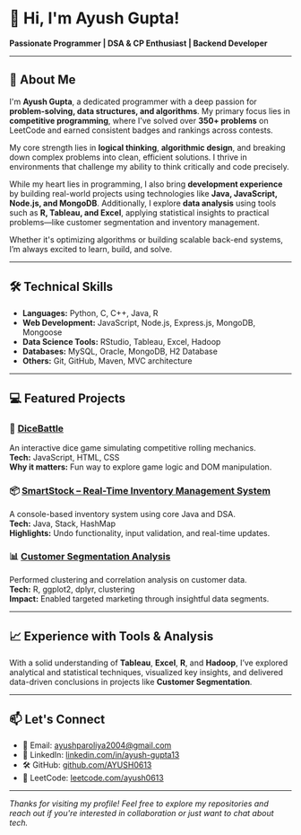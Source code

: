 # 👋 Hi, I'm Ayush Gupta!

**Passionate Programmer | DSA & CP Enthusiast | Backend Developer**

---

## 🧠 About Me

I'm **Ayush Gupta**, a dedicated programmer with a deep passion for **problem-solving, data structures, and algorithms**. My primary focus lies in **competitive programming**, where I’ve solved over **350+ problems** on LeetCode and earned consistent badges and rankings across contests.

My core strength lies in **logical thinking**, **algorithmic design**, and breaking down complex problems into clean, efficient solutions. I thrive in environments that challenge my ability to think critically and code precisely.

While my heart lies in programming, I also bring **development experience** by building real-world projects using technologies like **Java, JavaScript, Node.js, and MongoDB**. Additionally, I explore **data analysis** using tools such as **R, Tableau, and Excel**, applying statistical insights to practical problems—like customer segmentation and inventory management.

Whether it's optimizing algorithms or building scalable back-end systems, I’m always excited to learn, build, and solve.

---

## 🛠️ Technical Skills

- **Languages:** Python, C, C++, Java, R  
- **Web Development:** JavaScript, Node.js, Express.js, MongoDB, Mongoose  
- **Data Science Tools:** RStudio, Tableau, Excel, Hadoop  
- **Databases:** MySQL, Oracle, MongoDB, H2 Database  
- **Others:** Git, GitHub, Maven, MVC architecture

---

## 💻 Featured Projects

### 🎲 [DiceBattle](https://github.com/AYUSH0613/DiceBattle)
An interactive dice game simulating competitive rolling mechanics.  
**Tech:** JavaScript, HTML, CSS  
**Why it matters:** Fun way to explore game logic and DOM manipulation.

### 📦 [SmartStock – Real-Time Inventory Management System](https://github.com/AYUSH0613/SmartStock-Real-Time-Inventory-Management-System)
A console-based inventory system using core Java and DSA.  
**Tech:** Java, Stack, HashMap  
**Highlights:** Undo functionality, input validation, and real-time updates.

### 📊 [Customer Segmentation Analysis](https://github.com/AYUSH0613/Customer-Segmentation-Analysis)
Performed clustering and correlation analysis on customer data.  
**Tech:** R, ggplot2, dplyr, clustering  
**Impact:** Enabled targeted marketing through insightful data segments.

---

## 📈 Experience with Tools & Analysis

With a solid understanding of **Tableau**, **Excel**, **R**, and **Hadoop**, I’ve explored analytical and statistical techniques, visualized key insights, and delivered data-driven conclusions in projects like **Customer Segmentation**.

---

## 📫 Let's Connect

- 📧 Email: [ayushparoliya2004@gmail.com](mailto:ayushparoliya2004@gmail.com)  
- 💼 LinkedIn: [linkedin.com/in/ayush-gupta13](https://www.linkedin.com/in/ayush-gupta13)  
- 🛠️ GitHub: [github.com/AYUSH0613](https://github.com/AYUSH0613)  
- 🧩 LeetCode: [leetcode.com/ayush0613](https://leetcode.com/ayush0613)

---

_Thanks for visiting my profile! Feel free to explore my repositories and reach out if you're interested in collaboration or just want to chat about tech._
